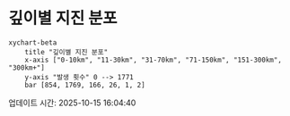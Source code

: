 # 깊이별 지진 분포

```mermaid
xychart-beta
    title "깊이별 지진 분포"
    x-axis ["0-10km", "11-30km", "31-70km", "71-150km", "151-300km", "300km+"]
    y-axis "발생 횟수" 0 --> 1771
    bar [854, 1769, 166, 26, 1, 2]
```

업데이트 시간: 2025-10-15 16:04:40
